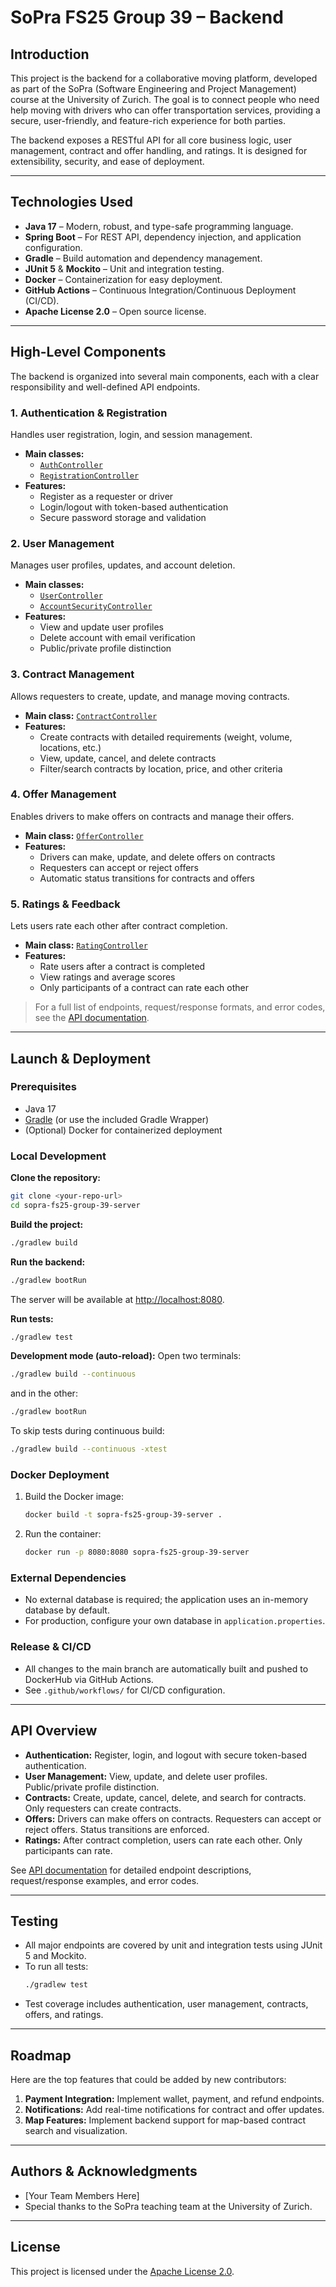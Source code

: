 # SoPra FS25 Group 39 – Backend

## Introduction

This project is the backend for a collaborative moving platform, developed as part of the SoPra (Software Engineering and Project Management) course at the University of Zurich. The goal is to connect people who need help moving with drivers who can offer transportation services, providing a secure, user-friendly, and feature-rich experience for both parties.

The backend exposes a RESTful API for all core business logic, user management, contract and offer handling, and ratings. It is designed for extensibility, security, and ease of deployment.

---

## Technologies Used

- **Java 17** – Modern, robust, and type-safe programming language.
- **Spring Boot** – For REST API, dependency injection, and application configuration.
- **Gradle** – Build automation and dependency management.
- **JUnit 5** & **Mockito** – Unit and integration testing.
- **Docker** – Containerization for easy deployment.
- **GitHub Actions** – Continuous Integration/Continuous Deployment (CI/CD).
- **Apache License 2.0** – Open source license.

---

## High-Level Components

The backend is organized into several main components, each with a clear responsibility and well-defined API endpoints.

### 1. Authentication & Registration

Handles user registration, login, and session management.  
- **Main classes:**  
  - [`AuthController`](src/main/java/ch/uzh/ifi/hase/soprafs24/security/authentication/controller/AuthController.java)  
  - [`RegistrationController`](src/main/java/ch/uzh/ifi/hase/soprafs24/security/registration/controller/RegistrationController.java)  
- **Features:**  
  - Register as a requester or driver
  - Login/logout with token-based authentication
  - Secure password storage and validation

### 2. User Management

Manages user profiles, updates, and account deletion.  
- **Main classes:**  
  - [`UserController`](src/main/java/ch/uzh/ifi/hase/soprafs24/user/controller/UserController.java)  
  - [`AccountSecurityController`](src/main/java/ch/uzh/ifi/hase/soprafs24/security/account/controller/AccountSecurityController.java)  
- **Features:**  
  - View and update user profiles
  - Delete account with email verification
  - Public/private profile distinction

### 3. Contract Management

Allows requesters to create, update, and manage moving contracts.  
- **Main class:** [`ContractController`](src/main/java/ch/uzh/ifi/hase/soprafs24/controller/ContractController.java)  
- **Features:**  
  - Create contracts with detailed requirements (weight, volume, locations, etc.)
  - View, update, cancel, and delete contracts
  - Filter/search contracts by location, price, and other criteria

### 4. Offer Management

Enables drivers to make offers on contracts and manage their offers.  
- **Main class:** [`OfferController`](src/main/java/ch/uzh/ifi/hase/soprafs24/controller/OfferController.java)  
- **Features:**  
  - Drivers can make, update, and delete offers on contracts
  - Requesters can accept or reject offers
  - Automatic status transitions for contracts and offers

### 5. Ratings & Feedback

Lets users rate each other after contract completion.  
- **Main class:** [`RatingController`](src/main/java/ch/uzh/ifi/hase/soprafs24/controller/RatingController.java)  
- **Features:**  
  - Rate users after a contract is completed
  - View ratings and average scores
  - Only participants of a contract can rate each other

> For a full list of endpoints, request/response formats, and error codes, see the [API documentation](doc/api/api_documentation.md).

---

## Launch & Deployment

### Prerequisites

- Java 17
- [Gradle](https://gradle.org/) (or use the included Gradle Wrapper)
- (Optional) Docker for containerized deployment

### Local Development

**Clone the repository:**
```bash
git clone <your-repo-url>
cd sopra-fs25-group-39-server
```

**Build the project:**
```bash
./gradlew build
```

**Run the backend:**
```bash
./gradlew bootRun
```
The server will be available at [http://localhost:8080](http://localhost:8080).

**Run tests:**
```bash
./gradlew test
```

**Development mode (auto-reload):**
Open two terminals:
```bash
./gradlew build --continuous
```
and in the other:
```bash
./gradlew bootRun
```
To skip tests during continuous build:
```bash
./gradlew build --continuous -xtest
```

### Docker Deployment

1. Build the Docker image:
   ```bash
   docker build -t sopra-fs25-group-39-server .
   ```
2. Run the container:
   ```bash
   docker run -p 8080:8080 sopra-fs25-group-39-server
   ```

### External Dependencies

- No external database is required; the application uses an in-memory database by default.
- For production, configure your own database in `application.properties`.

### Release & CI/CD

- All changes to the main branch are automatically built and pushed to DockerHub via GitHub Actions.
- See `.github/workflows/` for CI/CD configuration.

---

## API Overview

- **Authentication:** Register, login, and logout with secure token-based authentication.
- **User Management:** View, update, and delete user profiles. Public/private profile distinction.
- **Contracts:** Create, update, cancel, delete, and search for contracts. Only requesters can create contracts.
- **Offers:** Drivers can make offers on contracts. Requesters can accept or reject offers. Status transitions are enforced.
- **Ratings:** After contract completion, users can rate each other. Only participants can rate.

See [API documentation](doc/api/api_documentation.md) for detailed endpoint descriptions, request/response examples, and error codes.

---

## Testing

- All major endpoints are covered by unit and integration tests using JUnit 5 and Mockito.
- To run all tests:
  ```bash
  ./gradlew test
  ```
- Test coverage includes authentication, user management, contracts, offers, and ratings.

---

## Roadmap

Here are the top features that could be added by new contributors:

1. **Payment Integration:** Implement wallet, payment, and refund endpoints.
2. **Notifications:** Add real-time notifications for contract and offer updates.
3. **Map Features:** Implement backend support for map-based contract search and visualization.

---

## Authors & Acknowledgments

- [Your Team Members Here]
- Special thanks to the SoPra teaching team at the University of Zurich.

---

## License

This project is licensed under the [Apache License 2.0](LICENSE). 